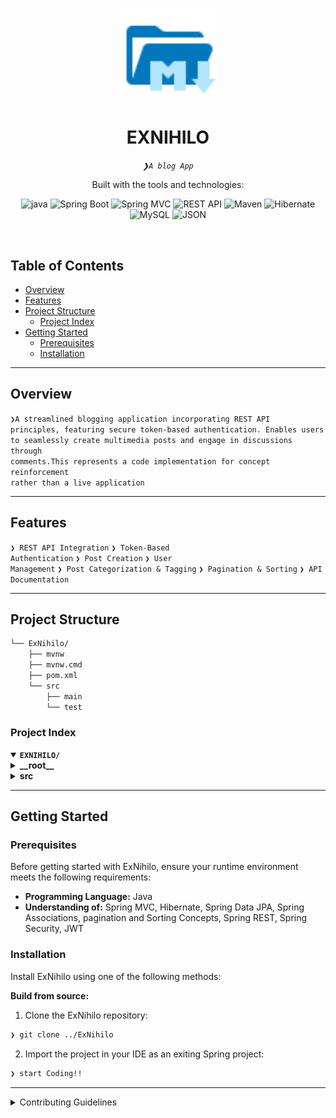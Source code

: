 <p align="center">
    <img src="https://raw.githubusercontent.com/PKief/vscode-material-icon-theme/ec559a9f6bfd399b82bb44393651661b08aaf7ba/icons/folder-markdown-open.svg" align="center" width="30%">
</p>
<p align="center"><h1 align="center">EXNIHILO</h1></p>
<p align="center">
	<em><code>❯A blog App</code></em>
</p>
<p align="center">
	<!-- local repository, no metadata badges. --></p>
<p align="center">Built with the tools and technologies:</p>
<p align="center">
	<img src="https://img.shields.io/badge/java-%23ED8B00.svg?style=default&logo=openjdk&logoColor=white" alt="java">
  <img src="https://img.shields.io/badge/Spring%20Boot-%236DB33F.svg?style=default&logo=spring&logoColor=white" alt="Spring Boot">
  <img src="https://img.shields.io/badge/Spring%20MVC-%236DB33F.svg?style=default&logo=spring&logoColor=white" alt="Spring MVC">
<img src="https://img.shields.io/badge/REST%20API-%2300D09C.svg?style=default&logo=postman&logoColor=white" alt="REST API">
<img src="https://img.shields.io/badge/Maven-%23C71A36.svg?style=default&logo=apachemaven&logoColor=white" alt="Maven">
<img src="https://img.shields.io/badge/Hibernate-%239F1C20.svg?style=default&logo=hibernate&logoColor=white" alt="Hibernate">
<img src="https://img.shields.io/badge/MySQL-%2300f.svg?style=default&logo=mysql&logoColor=white" alt="MySQL">
<img src="https://img.shields.io/badge/JSON-%23000000.svg?style=default&logo=json&logoColor=white" alt="JSON">


</p>
<br>

##  Table of Contents

- [ Overview](#-overview)
- [ Features](#-features)
- [ Project Structure](#-project-structure)
  - [ Project Index](#-project-index)
- [ Getting Started](#-getting-started)
  - [ Prerequisites](#-prerequisites)
  - [ Installation](#-installation)
---

##  Overview

<code>❯A streamlined blogging application incorporating REST API principles, featuring secure token-based authentication. Enables users to seamlessly create multimedia posts and engage in discussions through comments.This represents a code implementation for concept reinforcement rather than a live application</code>

---

##  Features

<code>❯ REST API Integration</code>
<code>❯ Token-Based Authentication</code>
<code>❯ Post Creation</code>
<code>❯ User Management</code>
<code>❯ Post Categorization & Tagging</code>
<code>❯ Pagination & Sorting</code>
<code>❯ API Documentation</code>

---

##  Project Structure

```sh
└── ExNihilo/
    ├── mvnw
    ├── mvnw.cmd
    ├── pom.xml
    └── src
        ├── main
        └── test
```


###  Project Index
<details open>
	<summary><b><code>EXNIHILO/</code></b></summary>
	<details> <!-- __root__ Submodule -->
		<summary><b>__root__</b></summary>
		<blockquote>
			<table>
			<tr>
				<td><b><a href='./ExNihilo/blob/master/mvnw'>mvnw</a></b></td>
				<td><code>❯ REPLACE-ME</code></td>
			</tr>
			<tr>
				<td><b><a href='./ExNihilo/blob/master/mvnw.cmd'>mvnw.cmd</a></b></td>
				<td><code>❯ REPLACE-ME</code></td>
			</tr>
			</table>
		</blockquote>
	</details>
	<details> <!-- src Submodule -->
		<summary><b>src</b></summary>
		<blockquote>
			<details>
				<summary><b>main</b></summary>
				<blockquote>
					<details>
						<summary><b>java</b></summary>
						<blockquote>
							<details>
								<summary><b>com</b></summary>
								<blockquote>
									<details>
										<summary><b>blog</b></summary>
										<blockquote>
											<details>
												<summary><b>application</b></summary>
												<blockquote>
													<table>
													<tr>
														<td><b><a href='./ExNihilo/src\main\java\com\blog\application\ExNihiloApplication.java'>ExNihiloApplication.java</a></b></td>
														<td><code>❯ REPLACE-ME</code></td>
													</tr>
													<tr>
														<td><b><a href='./ExNihilo/blob/master/src\main\java\com\blog\application\ServletInitializer.java'>ServletInitializer.java</a></b></td>
														<td><code>❯ REPLACE-ME</code></td>
													</tr>
													</table>
													<details>
														<summary><b>Bean</b></summary>
														<blockquote>
															<table>
															<tr>
																<td><b><a href='./ExNihilo/blob/master/src\main\java\com\blog\application\Bean\EXNCategoryBean.java'>EXNCategoryBean.java</a></b></td>
																<td><code>❯ REPLACE-ME</code></td>
															</tr>
															<tr>
																<td><b><a href='./ExNihilo/blob/master/src\main\java\com\blog\application\Bean\EXNCommentBean.java'>EXNCommentBean.java</a></b></td>
																<td><code>❯ REPLACE-ME</code></td>
															</tr>
															<tr>
																<td><b><a href='./ExNihilo/blob/master/src\main\java\com\blog\application\Bean\EXNFileProcessingServiceBean.java'>EXNFileProcessingServiceBean.java</a></b></td>
																<td><code>❯ REPLACE-ME</code></td>
															</tr>
															<tr>
																<td><b><a href='./ExNihilo/blob/master/src\main\java\com\blog\application\Bean\EXNPostsBean.java'>EXNPostsBean.java</a></b></td>
																<td><code>❯ REPLACE-ME</code></td>
															</tr>
															<tr>
																<td><b><a href='./ExNihilo/blob/master/src\main\java\com\blog\application\Bean\EXNUserAuthenticationBean.java'>EXNUserAuthenticationBean.java</a></b></td>
																<td><code>❯ REPLACE-ME</code></td>
															</tr>
															<tr>
																<td><b><a href='./ExNihilo/blob/master/src\main\java\com\blog\application\Bean\EXNUserBean.java'>EXNUserBean.java</a></b></td>
																<td><code>❯ REPLACE-ME</code></td>
															</tr>
															</table>
														</blockquote>
													</details>
													<details>
														<summary><b>Configuration</b></summary>
														<blockquote>
															<table>
															<tr>
																<td><b><a href='./ExNihilo/blob/master/src\main\java\com\blog\application\Configuration\EXNConfiguration.java'>EXNConfiguration.java</a></b></td>
																<td><code>❯ REPLACE-ME</code></td>
															</tr>
															<tr>
																<td><b><a href='./ExNihilo/blob/master/src\main\java\com\blog\application\Configuration\EXNOpenAPIConfig.java'>EXNOpenAPIConfig.java</a></b></td>
																<td><code>❯ REPLACE-ME</code></td>
															</tr>
															</table>
														</blockquote>
													</details>
													<details>
														<summary><b>Controller</b></summary>
														<blockquote>
															<table>
															<tr>
																<td><b><a href='./ExNihilo/blob/master/src\main\java\com\blog\application\Controller\EXNCategoryController.java'>EXNCategoryController.java</a></b></td>
																<td><code>❯ REPLACE-ME</code></td>
															</tr>
															<tr>
																<td><b><a href='./ExNihilo/blob/master/src\main\java\com\blog\application\Controller\EXNCommentController.java'>EXNCommentController.java</a></b></td>
																<td><code>❯ REPLACE-ME</code></td>
															</tr>
															<tr>
																<td><b><a href='./ExNihilo/blob/master/src\main\java\com\blog\application\Controller\EXNJWTTokenAuthenticationController.java'>EXNJWTTokenAuthenticationController.java</a></b></td>
																<td><code>❯ REPLACE-ME</code></td>
															</tr>
															<tr>
																<td><b><a href='./ExNihilo/blob/master/src\main\java\com\blog\application\Controller\EXNPostsController.java'>EXNPostsController.java</a></b></td>
																<td><code>❯ REPLACE-ME</code></td>
															</tr>
															<tr>
																<td><b><a href='./ExNihilo/blob/master/src\main\java\com\blog\application\Controller\EXNRestController.java'>EXNRestController.java</a></b></td>
																<td><code>❯ REPLACE-ME</code></td>
															</tr>
															</table>
														</blockquote>
													</details>
													<details>
														<summary><b>DataObject</b></summary>
														<blockquote>
															<table>
															<tr>
																<td><b><a href='./ExNihilo/blob/master/src\main\java\com\blog\application\DataObject\EXNCategoryDAOlayer.java'>EXNCategoryDAOlayer.java</a></b></td>
																<td><code>❯ REPLACE-ME</code></td>
															</tr>
															<tr>
																<td><b><a href='./ExNihilo/blob/master/src\main\java\com\blog\application\DataObject\EXNCommentDAOLayer.java'>EXNCommentDAOLayer.java</a></b></td>
																<td><code>❯ REPLACE-ME</code></td>
															</tr>
															<tr>
																<td><b><a href='./ExNihilo/blob/master/src\main\java\com\blog\application\DataObject\EXNPostsDAOLayer.java'>EXNPostsDAOLayer.java</a></b></td>
																<td><code>❯ REPLACE-ME</code></td>
															</tr>
															<tr>
																<td><b><a href='./ExNihilo/blob/master/src\main\java\com\blog\application\DataObject\EXNUserDAOLayer.java'>EXNUserDAOLayer.java</a></b></td>
																<td><code>❯ REPLACE-ME</code></td>
															</tr>
															</table>
														</blockquote>
													</details>
													<details>
														<summary><b>Exception</b></summary>
														<blockquote>
															<table>
															<tr>
																<td><b><a href='./ExNihilo/blob/master/src\main\java\com\blog\application\Exception\EXNGlobalExceptionHandler.java'>EXNGlobalExceptionHandler.java</a></b></td>
																<td><code>❯ REPLACE-ME</code></td>
															</tr>
															</table>
															<details>
																<summary><b>CustomExceptions</b></summary>
																<blockquote>
																	<table>
																	<tr>
																		<td><b><a href='./ExNihilo/blob/master/src\main\java\com\blog\application\Exception\CustomExceptions\EXNResourceNotFoundException.java'>EXNResourceNotFoundException.java</a></b></td>
																		<td><code>❯ REPLACE-ME</code></td>
																	</tr>
																	</table>
																</blockquote>
															</details>
														</blockquote>
													</details>
													<details>
														<summary><b>EXNEntity</b></summary>
														<blockquote>
															<table>
															<tr>
																<td><b><a href='./ExNihilo/blob/master/src\main\java\com\blog\application\EXNEntity\EXNCategoryEntity.java'>EXNCategoryEntity.java</a></b></td>
																<td><code>❯ REPLACE-ME</code></td>
															</tr>
															<tr>
																<td><b><a href='./ExNihilo/blob/master/src\main\java\com\blog\application\EXNEntity\EXNCommentEntity.java'>EXNCommentEntity.java</a></b></td>
																<td><code>❯ REPLACE-ME</code></td>
															</tr>
															<tr>
																<td><b><a href='./ExNihilo/blob/master/src\main\java\com\blog\application\EXNEntity\EXNPostsEntity.java'>EXNPostsEntity.java</a></b></td>
																<td><code>❯ REPLACE-ME</code></td>
															</tr>
															<tr>
																<td><b><a href='./ExNihilo/blob/master/src\main\java\com\blog\application\EXNEntity\EXNUserEntity.java'>EXNUserEntity.java</a></b></td>
																<td><code>❯ REPLACE-ME</code></td>
															</tr>
															</table>
														</blockquote>
													</details>
													<details>
														<summary><b>Service</b></summary>
														<blockquote>
															<table>
															<tr>
																<td><b><a href='./ExNihilo/blob/master/src\main\java\com\blog\application\Service\EXNCategoryServiceLayer.java'>EXNCategoryServiceLayer.java</a></b></td>
																<td><code>❯ REPLACE-ME</code></td>
															</tr>
															<tr>
																<td><b><a href='./ExNihilo/blob/master/src\main\java\com\blog\application\Service\EXNCommentServiceLayer.java'>EXNCommentServiceLayer.java</a></b></td>
																<td><code>❯ REPLACE-ME</code></td>
															</tr>
															<tr>
																<td><b><a href='./ExNihilo/blob/master/src\main\java\com\blog\application\Service\EXNPostsServiceLayer.java'>EXNPostsServiceLayer.java</a></b></td>
																<td><code>❯ REPLACE-ME</code></td>
															</tr>
															<tr>
																<td><b><a href='./ExNihilo/blob/master/src\main\java\com\blog\application\Service\EXNUserServiceLayer.java'>EXNUserServiceLayer.java</a></b></td>
																<td><code>❯ REPLACE-ME</code></td>
															</tr>
															</table>
															<details>
																<summary><b>ServiceInterfaces</b></summary>
																<blockquote>
																	<table>
																	<tr>
																		<td><b><a href='./ExNihilo/blob/master/src\main\java\com\blog\application\Service\ServiceInterfaces\EXNCategoryServiceInterface.java'>EXNCategoryServiceInterface.java</a></b></td>
																		<td><code>❯ REPLACE-ME</code></td>
																	</tr>
																	<tr>
																		<td><b><a href='./ExNihilo/blob/master/src\main\java\com\blog\application\Service\ServiceInterfaces\EXNCommentServiceInterface.java'>EXNCommentServiceInterface.java</a></b></td>
																		<td><code>❯ REPLACE-ME</code></td>
																	</tr>
																	<tr>
																		<td><b><a href='./ExNihilo/blob/master/src\main\java\com\blog\application\Service\ServiceInterfaces\EXNPostsServiceInterface.java'>EXNPostsServiceInterface.java</a></b></td>
																		<td><code>❯ REPLACE-ME</code></td>
																	</tr>
																	<tr>
																		<td><b><a href='./ExNihilo/blob/master/src\main\java\com\blog\application\Service\ServiceInterfaces\EXNUserServieInterface.java'>EXNUserServieInterface.java</a></b></td>
																		<td><code>❯ REPLACE-ME</code></td>
																	</tr>
																	</table>
																</blockquote>
															</details>
														</blockquote>
													</details>
													<details>
														<summary><b>Utility</b></summary>
														<blockquote>
															<table>
															<tr>
																<td><b><a href='./ExNihilo/blob/master/src\main\java\com\blog\application\Utility\EXNAPIResponse.java'>EXNAPIResponse.java</a></b></td>
																<td><code>❯ REPLACE-ME</code></td>
															</tr>
															<tr>
																<td><b><a href='./ExNihilo/blob/master/src\main\java\com\blog\application\Utility\EXNPostResponse.java'>EXNPostResponse.java</a></b></td>
																<td><code>❯ REPLACE-ME</code></td>
															</tr>
															</table>
														</blockquote>
													</details>
													<details>
														<summary><b>Security</b></summary>
														<blockquote>
															<details>
																<summary><b>JWTAuthentication</b></summary>
																<blockquote>
																	<table>
																	<tr>
																		<td><b><a href='./ExNihilo/blob/master/src\main\java\com\blog\application\Security\JWTAuthentication\JWTAuthenticationEntryPoint.java'>JWTAuthenticationEntryPoint.java</a></b></td>
																		<td><code>❯ REPLACE-ME</code></td>
																	</tr>
																	<tr>
																		<td><b><a href='./ExNihilo/blob/master/src\main\java\com\blog\application\Security\JWTAuthentication\JWTAuthenticationFilter.java'>JWTAuthenticationFilter.java</a></b></td>
																		<td><code>❯ REPLACE-ME</code></td>
																	</tr>
																	<tr>
																		<td><b><a href='./ExNihilo/blob/master/src\main\java\com\blog\application\Security\JWTAuthentication\JWTAuthenticationResponse.java'>JWTAuthenticationResponse.java</a></b></td>
																		<td><code>❯ REPLACE-ME</code></td>
																	</tr>
																	<tr>
																		<td><b><a href='./ExNihilo/blob/master/src\main\java\com\blog\application\Security\JWTAuthentication\JWTAuthenticationSecurityConfig.java'>JWTAuthenticationSecurityConfig.java</a></b></td>
																		<td><code>❯ REPLACE-ME</code></td>
																	</tr>
																	<tr>
																		<td><b><a href='./ExNihilo/blob/master/src\main\java\com\blog\application\Security\JWTAuthentication\JWTTokenHelper.java'>JWTTokenHelper.java</a></b></td>
																		<td><code>❯ REPLACE-ME</code></td>
																	</tr>
																	</table>
																</blockquote>
															</details>
															<details>
																<summary><b>UserConfig</b></summary>
																<blockquote>
																	<table>
																	<tr>
																		<td><b><a href='./ExNihilo/blob/master/src\main\java\com\blog\application\Security\UserConfig\EXNUserDetails.java'>EXNUserDetails.java</a></b></td>
																		<td><code>❯ REPLACE-ME</code></td>
																	</tr>
																	<tr>
																		<td><b><a href='./ExNihilo/blob/master/src\main\java\com\blog\application\Security\UserConfig\EXNUserDetailsService.java'>EXNUserDetailsService.java</a></b></td>
																		<td><code>❯ REPLACE-ME</code></td>
																	</tr>
																	</table>
																</blockquote>
															</details>
														</blockquote>
													</details>
												</blockquote>
											</details>
										</blockquote>
									</details>
								</blockquote>
							</details>
						</blockquote>
					</details>
				</blockquote>
			</details>
			<details>
				<summary><b>test</b></summary>
				<blockquote>
					<details>
						<summary><b>java</b></summary>
						<blockquote>
							<details>
								<summary><b>com</b></summary>
								<blockquote>
									<details>
										<summary><b>blog</b></summary>
										<blockquote>
											<details>
												<summary><b>application</b></summary>
												<blockquote>
													<table>
													<tr>
														<td><b><a href='./ExNihilo/blob/master/src\test\java\com\blog\application\ExNihiloApplicationTests.java'>ExNihiloApplicationTests.java</a></b></td>
														<td><code>❯ REPLACE-ME</code></td>
													</tr>
													</table>
												</blockquote>
											</details>
										</blockquote>
									</details>
								</blockquote>
							</details>
						</blockquote>
					</details>
				</blockquote>
			</details>
		</blockquote>
	</details>
</details>

---
##  Getting Started

###  Prerequisites

Before getting started with ExNihilo, ensure your runtime environment meets the following requirements:

- **Programming Language:** Java
- **Understanding of:** Spring MVC, Hibernate, Spring Data JPA, Spring Associations, pagination and Sorting Concepts, Spring REST, Spring Security, JWT


###  Installation

Install ExNihilo using one of the following methods:

**Build from source:**

1. Clone the ExNihilo repository:
```sh
❯ git clone ../ExNihilo
```

2. Import the project in your IDE as an exiting Spring project:
```sh
❯ start Coding!!
```

---
<details closed>
<summary>Contributing Guidelines</summary>

1. **Fork the Repository**: Start by forking the project repository to your LOCAL account.
2. **Clone Locally**: Clone the forked repository to your local machine using a git client.
   ```sh
   git clone ./ExNihilo
   ```
3. **Create a New Branch**: Always work on a new branch, giving it a descriptive name.
   ```sh
   git checkout -b new-feature-x
   ```
4. **Make Your Changes**: Develop and test your changes locally.
5. **Commit Your Changes**: Commit with a clear message describing your updates.
   ```sh
   git commit -m 'Implemented new feature x.'
   ```
6. **Push to LOCAL**: Push the changes to your forked repository.
   ```sh
   git push origin new-feature-x
   ```

---
